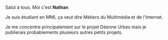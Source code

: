 Salut à tous. Moi c'est **Nathan**

Je suis étudiant en MMI, ça veut dire Métiers du Multimédia et de l'Internet.

Je me concentre principalement sur le projet Déenne Urbex mais je publierais probablements plusieurs autres petits projets.

<!---
deenne/deenne is a ✨ special ✨ repository because its `README.md` (this file) appears on your GitHub profile.
You can click the Preview link to take a look at your changes.
--->

